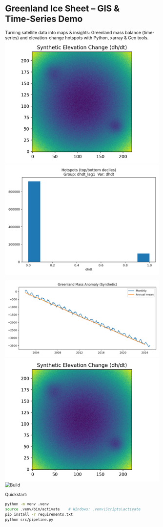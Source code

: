 # Greenland Ice Sheet – GIS & Time‑Series Demo
Turning satellite data into maps & insights: Greenland mass balance (time-series) and elevation-change hotspots with Python, xarray & Geo tools.
![Elevation change](figures/elevation_change_map.png)
![Hotspots](figures/elevation_hotspots.png)

![Mass balance](figures/mass_balance_timeseries.png)
![Elevation change](figures/elevation_change_map.png)
![Build](https://github.com/TomCorbett22/greenland-ice-sheet-gis-analysis/actions/workflows/build.yml/badge.svg)

Quickstart:

```bash
python -m venv .venv
source .venv/bin/activate    # Windows: .venv\Scripts\activate
pip install -r requirements.txt
python src/pipeline.py
```
